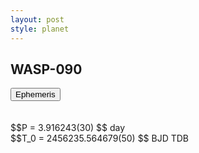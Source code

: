 ```yaml
---
layout: post
style: planet
---
```

<script src="../js/planets.js"></script>

## WASP-090

<!-- Tab links -->
<div class="tab">
<button class="tablinks" onclick="openCity(event, 'Ephemeris')">Ephemeris</button>
</div>

<!-- Tab content -->
<div id="Ephemeris" class="tabcontent" markdown="1">
<br/><br/>
$$P = 3.916243(30) $$ day <br/>
$$T_0 = 2456235.564679(50) $$ BJD TDB
<br/><br/>
<br/><br/>
</div>


